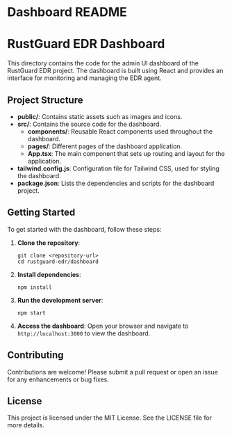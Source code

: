 # Dashboard README

# RustGuard EDR Dashboard

This directory contains the code for the admin UI dashboard of the RustGuard EDR project. The dashboard is built using React and provides an interface for monitoring and managing the EDR agent.

## Project Structure

- **public/**: Contains static assets such as images and icons.
- **src/**: Contains the source code for the dashboard.
  - **components/**: Reusable React components used throughout the dashboard.
  - **pages/**: Different pages of the dashboard application.
  - **App.tsx**: The main component that sets up routing and layout for the application.
- **tailwind.config.js**: Configuration file for Tailwind CSS, used for styling the dashboard.
- **package.json**: Lists the dependencies and scripts for the dashboard project.

## Getting Started

To get started with the dashboard, follow these steps:

1. **Clone the repository**:
   ```
   git clone <repository-url>
   cd rustguard-edr/dashboard
   ```

2. **Install dependencies**:
   ```
   npm install
   ```

3. **Run the development server**:
   ```
   npm start
   ```

4. **Access the dashboard**:
   Open your browser and navigate to `http://localhost:3000` to view the dashboard.

## Contributing

Contributions are welcome! Please submit a pull request or open an issue for any enhancements or bug fixes.

## License

This project is licensed under the MIT License. See the LICENSE file for more details.